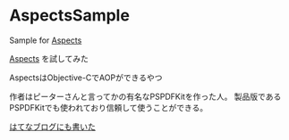 AspectsSample
=============

Sample for [Aspects](https://github.com/steipete/Aspects)

[Aspects](https://github.com/steipete/Aspects) を試してみた

AspectsはObjective-CでAOPができるやつ

作者はピーターさんと言ってかの有名なPSPDFKitを作った人。
製品版であるPSPDFKitでも使われており信頼して使うことができる。

[はてなブログにも書いた](http://mpon.hatenablog.com/entry/2014/05/11/023905)
